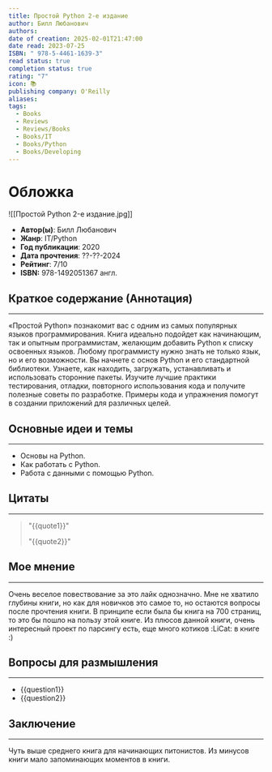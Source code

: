 ```yaml
---
title: Простой Python 2-е издание
author: Билл Любанович
authors: 
date of creation: 2025-02-01T21:47:00
date read: 2023-07-25
ISBN: " 978-5-4461-1639-3"
read status: true
completion status: true
rating: "7"
icon: 📚
publishing company: O'Reilly
aliases: 
tags:
  - Books
  - Reviews
  - Reviews/Books
  - Books/IT
  - Books/Python
  - Books/Developing
---
```

# Обложка

![[Простой Python 2-е издание.jpg]]
- **Автор(ы)**: Билл Любанович
- **Жанр**: IT/Python
- **Год публикации**: 2020
- **Дата прочтения**: ??-??-2024
- **Рейтинг**: 7/10
- **ISBN:** 978-1492051367 англ.


## Краткое содержание (Аннотация)
---

«Простой Python» познакомит вас с одним из самых популярных языков программирования. Книга идеально подойдет как начинающим, так и опытным программистам, желающим добавить Python к списку освоенных языков. Любому программисту нужно знать не только язык, но и его возможности. Вы начнете с основ Python и его стандартной библиотеки. Узнаете, как находить, загружать, устанавливать и использовать сторонние пакеты. Изучите лучшие практики тестирования, отладки, повторного использования кода и получите полезные советы по разработке. Примеры кода и упражнения помогут в создании приложений для различных целей.


## Основные идеи и темы
---

- Основы на Python.
- Как работать с Python.
- Работа с данными с помощью Python.


## Цитаты
---

> "{{quote1}}"
> 
> "{{quote2}}"


## Мое мнение
---

Очень веселое повествование за это лайк однозначно. Мне не хватило глубины книги, но как для новичков это самое то, но остаются вопросы после прочтения книги. В принципе если была бы книга на 700 страниц, то это бы пошло на пользу этой книге. Из плюсов данной книги, очень интересный проект по парсингу есть, еще много котиков :LiCat: в книге :)


## Вопросы для размышления
---

- {{question1}}
- {{question2}}


## Заключение
---

Чуть выше среднего книга для начинающих питонистов. Из минусов книги мало запоминающих моментов в книги.

